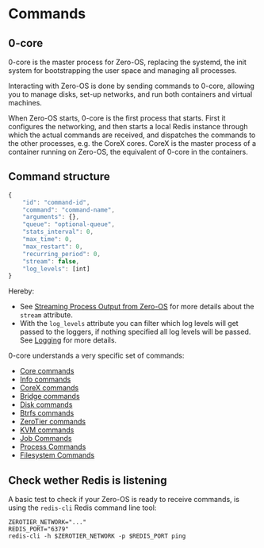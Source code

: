 # Commands

## 0-core

0-core is the master process for Zero-OS, replacing the systemd, the init system for bootstrapping the user space and managing all processes.

Interacting with Zero-OS is done by sending commands to 0-core, allowing you to manage disks, set-up networks, and run both containers and virtual machines.

When Zero-OS starts, 0-core is the first process that starts. First it configures the networking, and then starts a local Redis instance through which the actual commands are received, and dispatches the commands to the other processes, e.g. the CoreX cores. CoreX is the master process of a container running on Zero-OS, the equivalent of 0-core in the containers.

## Command structure

```javascript
{
	"id": "command-id",
	"command": "command-name",
	"arguments": {},
	"queue": "optional-queue",
	"stats_interval": 0,
	"max_time": 0,
	"max_restart": 0,
	"recurring_period": 0,
	"stream": false,
	"log_levels": [int]
}
```

Hereby:
- See [Streaming Process Output from Zero-OS](../streaming.md) for more details about the `stream` attribute.
- With the `log_levels` attribute you can filter which log levels will get passed to the loggers, if nothing specified all log levels will be passed. See [Logging](../monitoring/logging.md) for more details.

0-core understands a very specific set of commands:
- [Core commands](core.md)
- [Info commands](info.md)
- [CoreX commands](corex.md)
- [Bridge commands](bridge.md)
- [Disk commands](disk.md)
- [Btrfs commands](btrfs.md)
- [ZeroTier commands](zerotier.md)
- [KVM commands](kvm.md)
- [Job Commands](job.md)
- [Process Commands](process.md)
- [Filesystem Commands](filesystem.md)

## Check wether Redis is listening

A basic test to check if your Zero-OS is ready to receive commands, is using the `redis-cli` Redis command line tool:
```shell
ZEROTIER_NETWORK="..."
REDIS_PORT="6379"
redis-cli -h $ZEROTIER_NETWORK -p $REDIS_PORT ping
```
